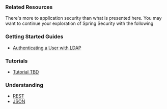 ### Related Resources

There's more to application security than what is presented here. You may want to continue your exploration of Spring Security with the following

### Getting Started Guides

* [Authenticating a User with LDAP][gs-authenticating-ldap]

[gs-authenticating-ldap]: /guides/gs/authenticating-ldap/

### Tutorials

* [Tutorial TBD][tut-tbd]

[tut-tbd]: /guides/tutorials/tbd

### Understanding

* [REST][u-rest]
* [JSON][u-json]

[u-rest]: /understanding/rest
[u-json]: /understanding/json
